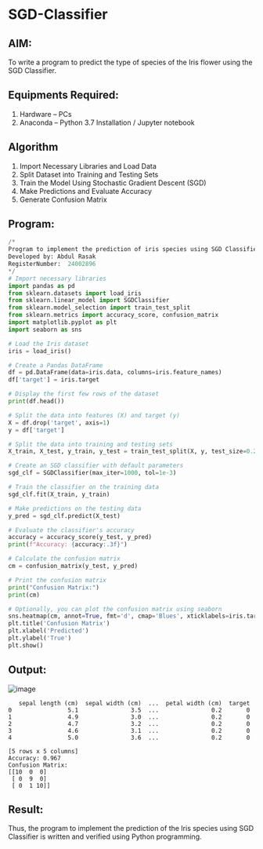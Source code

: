 # SGD-Classifier
## AIM:
To write a program to predict the type of species of the Iris flower using the SGD Classifier.

## Equipments Required:
1. Hardware – PCs
2. Anaconda – Python 3.7 Installation / Jupyter notebook

## Algorithm
1.  Import Necessary Libraries and Load Data
2. Split Dataset into Training and Testing Sets
3.  Train the Model Using Stochastic Gradient Descent (SGD)
4.  Make Predictions and Evaluate Accuracy
5. Generate Confusion Matrix  

## Program:
```python
/*
Program to implement the prediction of iris species using SGD Classifier.
Developed by: Abdul Rasak 
RegisterNumber:  24002896
*/
# Import necessary libraries
import pandas as pd
from sklearn.datasets import load_iris
from sklearn.linear_model import SGDClassifier
from sklearn.model_selection import train_test_split
from sklearn.metrics import accuracy_score, confusion_matrix
import matplotlib.pyplot as plt
import seaborn as sns

# Load the Iris dataset
iris = load_iris()

# Create a Pandas DataFrame
df = pd.DataFrame(data=iris.data, columns=iris.feature_names)
df['target'] = iris.target

# Display the first few rows of the dataset
print(df.head())

# Split the data into features (X) and target (y)
X = df.drop('target', axis=1)
y = df['target']

# Split the data into training and testing sets
X_train, X_test, y_train, y_test = train_test_split(X, y, test_size=0.2, random_state=42)

# Create an SGD classifier with default parameters
sgd_clf = SGDClassifier(max_iter=1000, tol=1e-3)

# Train the classifier on the training data
sgd_clf.fit(X_train, y_train)

# Make predictions on the testing data
y_pred = sgd_clf.predict(X_test)

# Evaluate the classifier's accuracy
accuracy = accuracy_score(y_test, y_pred)
print(f"Accuracy: {accuracy:.3f}")

# Calculate the confusion matrix
cm = confusion_matrix(y_test, y_pred)

# Print the confusion matrix
print("Confusion Matrix:")
print(cm)

# Optionally, you can plot the confusion matrix using seaborn
sns.heatmap(cm, annot=True, fmt='d', cmap='Blues', xticklabels=iris.target_names, yticklabels=iris.target_names)
plt.title('Confusion Matrix')
plt.xlabel('Predicted')
plt.ylabel('True')
plt.show()
```

## Output:
![image](https://github.com/user-attachments/assets/2da867ef-fccc-4d5a-8931-6665155ee22f)

```
   sepal length (cm)  sepal width (cm)  ...  petal width (cm)  target
0                5.1               3.5  ...               0.2       0
1                4.9               3.0  ...               0.2       0
2                4.7               3.2  ...               0.2       0
3                4.6               3.1  ...               0.2       0
4                5.0               3.6  ...               0.2       0

[5 rows x 5 columns]
Accuracy: 0.967
Confusion Matrix:
[[10  0  0]
 [ 0  9  0]
 [ 0  1 10]]
```



## Result:
Thus, the program to implement the prediction of the Iris species using SGD Classifier is written and verified using Python programming.
